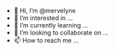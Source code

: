 - 👋 Hi, I’m @mervelyne
- 👀 I’m interested in ...
- 🌱 I’m currently learning ...
- 💞️ I’m looking to collaborate on ...
- 📫 How to reach me ...

<!---
mervelyne/mervelyne is a ✨ special ✨ repository because its `README.md` (this file) appears on your GitHub profile.
You can click the Preview link to take a look at your changes.
--->
